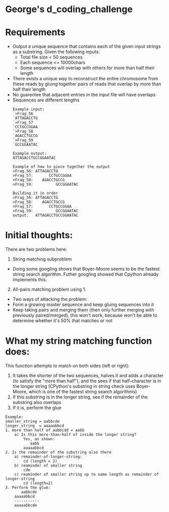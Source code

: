 # George's d_coding_challenge



# Requirements

* Output a unique sequence that contains each of the given input strings as a substring. Given the following inputs:
  * Total file size < 50 sequences
  * Each sequence <= 10000chars
  * Some sequences will overlap with others for more than half their length
* There exists a unique way to reconstruct the entire chromosome from these reads by gluing together pairs of reads that overlap by more than half their length
* No guarentee that adjacent entries in the input file will have overlaps
* Sequences are different lengths
    ```
    Example input:
    `>Frag_56
    `ATTAGACCTG
    `>Frag_57
    `CCTGCCGGAA
    `>Frag_58
    `AGACCTGCCG
    `>Frag_59
    `GCCGGAATAC

    Example output:
    ATTAGACCTGCCGGAATAC

    Example of how to piece together the output
    >Frag_56: ATTAGACCTG
    >Frag_57:       CCTGCCGGAA
    >Frag_58:    AGACCTGCCG
    >Frag_59:          GCCGGAATAC

    Building it in order
    >Frag_56: ATTAGACCTG
    >Frag_58:    AGACCTGCCG
    >Frag_57:       CCTGCCGGAA
    >Frag_59:          GCCGGAATAC
    output:   ATTAGACCTGCCGGAATAC
    ```

# Initial thoughts:

There are two problems here:

1. String matching subproblem
* Doing some googling shows that Boyer-Moore seems to be the fastest string search algorithm. Futher googling showed that Cpython already implements this.

2. All-pairs matching problem using 1.
* Two ways of attacking the problem:
 * Form a growing master sequence and keep gluing sequences into it
 * Keep taking pairs and merging them (then only further merging with previously paired/merged), this won't work, because won't be able to determine whether it's 50% that matches or not


# What my string matching function does:
This function attempts to match on both sides (left or right):

1. It takes the shorter of the two sequences, halves it and adds a character (to satisfy the "more than half"), and the sees if that half-character is in the longer string (CPython's substring in string check uses Boyer-Moore, which is one of the fastest string search algorithms)
2. If this substring is in the longer string, see if the remainder of the substring also overlaps
3. If it is, perform the glue

```    
Example:
smaller_string = aabbcde
longer_string  = aaaaabbcd
1. more than half of aabbcdd = aabb
    a) Is this more-than-half of inside the longer string?
        Yes, as shown:
           aabb
        aaaaabbcd
2. Is the remainder of the substring also there
    a) remainder-of-longer-string: 
        cd (length = 2)
    b) reaminder of smaller string 
        cde
    c) reaminder of smaller string up to same length as remainder of longer-string
        cd (length=2)
3. Perform the glue:
       aabbcde
    aaaaabbcd
    -----------
    aaaaabbcde
```   
